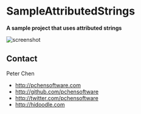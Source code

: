 # SampleAttributedStrings

**A sample project that uses attributed strings**

![screenshot](https://raw.github.com/pchensoftware/SampleAttributedStrings/master/Docs/Screenshot.png)

## Contact

Peter Chen

- http://pchensoftware.com
- http://github.com/pchensoftware
- http://twitter.com/pchensoftware
- http://hidoodle.com
